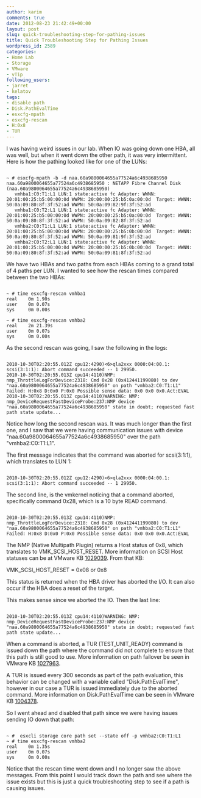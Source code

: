 ```yaml
---
author: karim
comments: true
date: 2012-08-23 21:42:49+00:00
layout: post
slug: quick-troubleshooting-step-for-pathing-issues
title: Quick Troubleshooting Step for Pathing Issues
wordpress_id: 2589
categories:
- Home Lab
- Storage
- VMware
- vTip
following_users:
- jarret
- kelatov
tags:
- disable path
- Disk.PathEvalTime
- esxcfg-mpath
- esxcfg-rescan
- H:0x8
- TUR
---
```


I was having weird issues in our lab. When IO was going down one HBA, all was well, but when it went down the other path, it was very intermittent. Here is how the pathing looked like for one of the LUNs:


```

~ # esxcfg-mpath -b -d naa.60a9800064655a77524a6c4938685950
naa.60a9800064655a77524a6c4938685950 : NETAPP Fibre Channel Disk (naa.60a9800064655a77524a6c4938685950)
   vmhba1:C0:T1:L1 LUN:1 state:active fc Adapter: WWNN: 20:01:00:25:b5:00:00:0d WWPN: 20:00:00:25:b5:0a:00:0d  Target: WWNN: 50:0a:09:80:8f:3f:52:ad WWPN: 50:0a:09:82:9f:3f:52:ad
   vmhba1:C0:T2:L1 LUN:1 state:active fc Adapter: WWNN: 20:01:00:25:b5:00:00:0d WWPN: 20:00:00:25:b5:0a:00:0d  Target: WWNN: 50:0a:09:80:8f:3f:52:ad WWPN: 50:0a:09:82:8f:3f:52:ad
   vmhba2:C0:T1:L1 LUN:1 state:active fc Adapter: WWNN: 20:01:00:25:b5:00:00:0d WWPN: 20:00:00:25:b5:0b:00:0d  Target: WWNN: 50:0a:09:80:8f:3f:52:ad WWPN: 50:0a:09:81:9f:3f:52:ad
   vmhba2:C0:T2:L1 LUN:1 state:active fc Adapter: WWNN: 20:01:00:25:b5:00:00:0d WWPN: 20:00:00:25:b5:0b:00:0d  Target: WWNN: 50:0a:09:80:8f:3f:52:ad WWPN: 50:0a:09:81:8f:3f:52:ad

```


We have two HBAs and two paths from each HBAs coming to a grand total of 4 paths per LUN. I wanted to see how the rescan times compared between the two HBAs:


```

~ # time esxcfg-rescan vmhba1
real    0m 1.90s
user    0m 0.07s
sys     0m 0.00s

~ # time esxcfg-rescan vmhba2
real    2m 21.39s
user    0m 0.07s
sys     0m 0.00s

```


As the second rescan was going, I saw the following in the logs:


```

2010-10-30T02:20:55.012Z cpu12:4290)<6>qla2xxx 0000:04:00.1: scsi(3:1:1): Abort command succeeded -- 1 29950.
2010-10-30T02:20:55.013Z cpu14:4110)NMP: nmp_ThrottleLogForDevice:2318: Cmd 0x28 (0x412441199080) to dev "naa.60a9800064655a77524a6c4938685950" on path "vmhba2:C0:T1:L1" Failed: H:0x8 D:0x0 P:0x0 Possible sense data: 0x0 0x0 0x0.Act:EVAL
2010-10-30T02:20:55.013Z cpu14:4110)WARNING: NMP: nmp_DeviceRequestFastDeviceProbe:237:NMP device "naa.60a9800064655a77524a6c4938685950" state in doubt; requested fast path state update...

```


Notice how long the second rescan was. It was much longer than the first one, and I saw that we were having communication issues with device "naa.60a9800064655a77524a6c4938685950" over the path "vmhba2:C0:T1:L1". 

The first message indicates that the command was aborted for scsi(3:1:1), which translates to LUN 1:


```

2010-10-30T02:20:55.012Z cpu12:4290)<6>qla2xxx 0000:04:00.1: scsi(3:1:1): Abort command succeeded -- 1 29950.

```


The second line, is the vmkernel noticing that a command aborted, specifically command 0x28, which is a 10 byte READ command. 


```

2010-10-30T02:20:55.013Z cpu14:4110)NMP: nmp_ThrottleLogForDevice:2318: Cmd 0x28 (0x412441199080) to dev "naa.60a9800064655a77524a6c4938685950" on path "vmhba2:C0:T1:L1" Failed: H:0x8 D:0x0 P:0x0 Possible sense data: 0x0 0x0 0x0.Act:EVAL

```


The NMP (Native Multipath Plugin) returns a Host status of 0x8, which translates to VMK_SCSI_HOST_RESET. More information on SCSI Host statuses can be at VMware KB [1029039](http://kb.vmware.com/kb/1029039). From that KB:



> 
VMK_SCSI_HOST_RESET = 0x08 or 0x8

This status is returned when the HBA driver has aborted the I/O. It can also occur if the HBA does a reset of the target.





This makes sense since we aborted the IO. Then the last line:


```

2010-10-30T02:20:55.013Z cpu14:4110)WARNING: NMP: nmp_DeviceRequestFastDeviceProbe:237:NMP device "naa.60a9800064655a77524a6c4938685950" state in doubt; requested fast path state update...

```


When a command is aborted, a TUR (TEST_UNIT_READY) command is issued down the path where the command did not complete to ensure that this path is still good to use. More information on path failover be seen in VMware KB [1027963](http://kb.vmware.com/kb/1027963). 

A TUR  is issued every 300 seconds as part of the path evaluation, this behavior can be changed with a variable called "Disk.PathEvalTime", however in our case a TUR is issued immediately due to the aborted command. More information on Disk.PathEvalTime can be seen in VMware KB [1004378](http://kb.vmware.com/kb/1004378).

So I went ahead and disabled that path since we were having issues sending IO down that path:


```

~ #  esxcli storage core path set --state off -p vmhba2:C0:T1:L1
~ # time esxcfg-rescan vmhba2
real    0m 1.35s
user    0m 0.07s
sys     0m 0.00s

```


Notice that the rescan time went down and I no longer saw the above messages. From this point I would track down the path and see where the issue exists but this is just a quick troubleshooting step to see if a path is causing issues.
